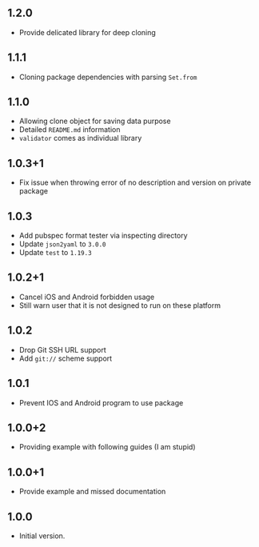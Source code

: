 ## 1.2.0

* Provide delicated library for deep cloning

## 1.1.1

* Cloning package dependencies with parsing `Set.from`

## 1.1.0

* Allowing clone object for saving data purpose
* Detailed `README.md` information
* `validator` comes as individual library

## 1.0.3+1

* Fix issue when throwing error of no description and version on private package

## 1.0.3

* Add pubspec format tester via inspecting directory
* Update `json2yaml` to `3.0.0`
* Update `test` to `1.19.3`

## 1.0.2+1

* Cancel iOS and Android forbidden usage
* Still warn user that it is not designed to run on these platform

## 1.0.2

* Drop Git SSH URL support
* Add `git://` scheme support

## 1.0.1

* Prevent IOS and Android program to use package

## 1.0.0+2

* Providing example with following guides (I am stupid)

## 1.0.0+1

* Provide example and missed documentation

## 1.0.0

- Initial version.
